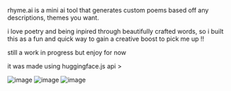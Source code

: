 rhyme.ai is a mini ai tool that generates custom poems based off any descriptions, themes you want. 

i love poetry and being inpired through beautifully crafted words, so i built this as a fun and quick way to gain a creative boost to pick me up !! 

still a work in progress but enjoy for now 

it was made using huggingface.js api >


![image](https://github.com/user-attachments/assets/2362035b-09f2-465c-80be-25fb7e19421c)
![image](https://github.com/user-attachments/assets/e18ca40f-da82-4d4c-8781-35505cca52ae)
![image](https://github.com/user-attachments/assets/3f342986-c0f6-4cbb-ac06-30ccb613c625)

